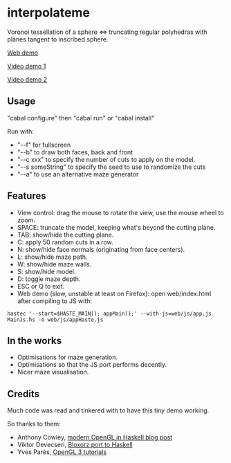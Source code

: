 interpolateme
=============

Voronoi tessellation of a sphere <=> truncating regular polyhedras with planes tangent to inscribed sphere.

[Web demo](http://www.jollycyb.org/haskell_maze/)

[Video demo 1](https://www.youtube.com/watch?v=SFVgltKpxSA)

[Video demo 2](https://www.youtube.com/watch?v=_JYSKB4cUnA)

Usage
-----

"cabal configure" then "cabal run" or "cabal install"

Run with:

* "--f" for fullscreen
* "--b" to draw both faces, back and front
* "--c xxx" to specify the number of cuts to apply on the model.
* "--s someString" to specify the seed to use to randomize the cuts
* "--a" to use an alternative maze generator

Features
--------

* View control: drag the mouse to rotate the view, use the mouse wheel to zoom.
* SPACE: truncate the model, keeping what's beyond the cutting plane.
* TAB: show/hide the cutting plane.
* C: apply 50 random cuts in a row.
* N: show/hide face normals (originating from face centers).
* L: show/hide maze path.
* W: show/hide maze walls.
* S: show/hide model.
* D: toggle maze depth.
* ESC or Q to exit.
* Web demo (slow, unstable at least on Firefox): open web/index.html after compiling to JS with:

``hastec '--start=$HASTE_MAIN(); appMain();' --with-js=web/js/app.js MainJs.hs -o web/js/appHaste.js``

In the works
------------

* Optimisations for maze generation.
* Optimisations so that the JS port performs decently.
* Nicer maze visualisation.

Credits
-------

Much code was read and tinkered with to have this tiny demo working.

So thanks to them:

* Anthony Cowley, [modern OpenGL in Haskell blog post](http://www.arcadianvisions.com/blog/?p=224)
* Viktor Devecseri, [Bloxorz port to Haskell](https://hackage.haskell.org/package/bloxorz-0.1.2)
* Yves Parès, [OpenGL 3 tutorials](https://github.com/YPares/Haskell-OpenGL3.1-Tutos)